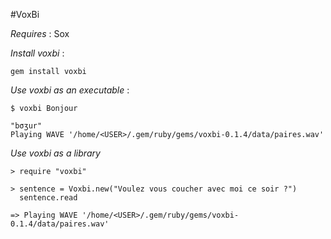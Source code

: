 #VoxBi


*Requires* : Sox

*Install voxbi* :

~~~
gem install voxbi
~~~

*Use voxbi as an executable* :

~~~
$ voxbi Bonjour

"bσʒur"
Playing WAVE '/home/<USER>/.gem/ruby/gems/voxbi-0.1.4/data/paires.wav'
~~~

*Use voxbi as a library*

~~~
> require "voxbi"

> sentence = Voxbi.new("Voulez vous coucher avec moi ce soir ?")
  sentence.read

=> Playing WAVE '/home/<USER>/.gem/ruby/gems/voxbi-0.1.4/data/paires.wav'
~~~
